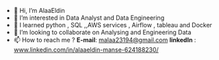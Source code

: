 - 👋 Hi, I’m AlaaEldin
- 👀 I’m interested in Data Analyst and Data Engineering 
- 🌱 I learned python , SQL ,,AWS services , Airflow , tableau and Docker
- 💞️ I’m looking to collaborate on Analysing and Engineering Data
- 📫 How to reach me ? **E-mail**: malaa23194@gmail.com
**linkedIn** : www.linkedin.com/in/alaaeldin-manse-624188230/

<!---
AlaaEldin94/AlaaEldin94 is a ✨ special ✨ repository because its `README.md` (this file) appears on your GitHub profile.
You can click the Preview link to take a look at your changes.
--->
